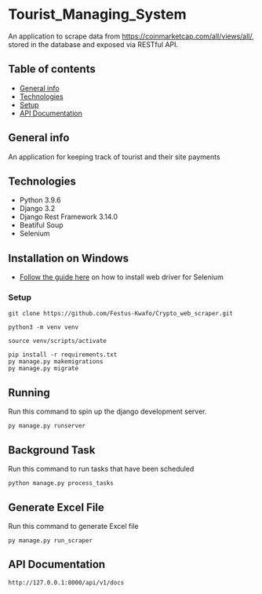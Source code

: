 # Tourist_Managing_System
An application to scrape data from https://coinmarketcap.com/all/views/all/, stored in the database and exposed via RESTful API. 

## Table of contents
* [General info](#general-info)
* [Technologies](#technologies)
* [Setup](#setup)
* [API Documentation](#api-documentation)



## General info
An application for keeping track of tourist and their site payments


## Technologies
* Python 3.9.6
* Django 3.2
* Django Rest Framework 3.14.0
* Beatiful Soup
* Selenium


## Installation on Windows
* [Follow the guide here](https://www.selenium.dev/documentation/webdriver/getting_started/install_drivers/) on how to install web driver for Selenium
### Setup

```
git clone https://github.com/Festus-Kwafo/Crypto_web_scraper.git
```
  
```
python3 -m venv venv

source venv/scripts/activate

pip install -r requirements.txt
py manage.py makemigrations
py manage.py migrate
```
  
## Running

Run this command to spin up the django development server.

```
py manage.py runserver
```

## Background Task

Run this command to run tasks that have been scheduled 
```
python manage.py process_tasks
```
## Generate Excel File
Run this command to generate Excel file
````
py manage.py run_scraper
````

## API Documentation
```
http://127.0.0.1:8000/api/v1/docs
```


